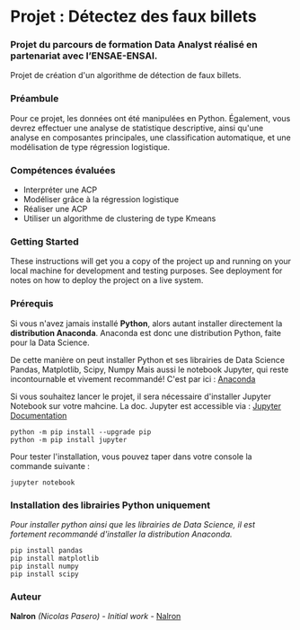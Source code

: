 # Projet : Détectez des faux billets
### Projet du parcours de formation Data Analyst réalisé en partenariat avec l’ENSAE-ENSAI.
Projet de création d'un algorithme de détection de faux billets.

### Préambule
Pour ce projet, les données ont été manipulées en Python. Également, vous devrez effectuer une analyse de statistique descriptive, ainsi qu'une analyse en composantes principales, une classification automatique, et une modélisation de type régression logistique.

### Compétences évaluées
 - Interpréter une ACP
 - Modéliser grâce à la régression logistique
 - Réaliser une ACP
 - Utiliser un algorithme de clustering de type Kmeans

### Getting Started

These instructions will get you a copy of the project up and running on your local machine for development and testing purposes. See deployment for notes on how to deploy the project on a live system.

### Prérequis

Si vous n'avez jamais installé **Python**, alors autant installer directement la **distribution Anaconda**.
Anaconda est donc une distribution Python, faite pour la Data Science.

De cette manière on peut installer Python et ses librairies de Data Science Pandas, Matplotlib, Scipy, Numpy
Mais aussi le notebook Jupyter, qui reste incontournable et vivement recommandé!
C'est par ici : [Anaconda](https://www.anaconda.com/download)

Si vous souhaitez lancer le projet, il sera nécessaire d'installer Jupyter Notebook sur votre mahcine. 
La doc. Jupyter est accessible via : [Jupyter Documentation](https://jupyter.readthedocs.io/en/latest/install.html) 

```
python -m pip install --upgrade pip    
python -m pip install jupyter
```

Pour tester l'installation, vous pouvez taper dans votre console la commande suivante :

```
jupyter notebook
```

### Installation des librairies Python uniquement
*Pour installer python ainsi que les librairies de Data Science, il est fortement recommandé d'installer la distribution Anaconda.* 

```
pip install pandas
pip install matplotlib
pip install numpy
pip install scipy
```

### Auteur

**Nalron** *(Nicolas Pasero)* - *Initial work* - [Nalron](https://github.com/nalron)

